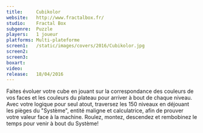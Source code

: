 ```yaml
---
title:     Cubikolor
website:   http://www.fractalbox.fr/
studio:    Fractal Box
subgenre:  Puzzle
players:   1 joueur
platforms: Multi-plateforme
screen1:   /static/images/covers/2016/Cubikolor.jpg
screen2:
screen3:
boxart:
video:
release:   18/04/2016
---
```


Faites évoluer votre cube en jouant sur la correspondance des couleurs de vos faces et les couleurs du plateau pour arriver à bout de chaque niveau. Avec votre logique pour seul atout, traversez les 150 niveaux en déjouant les pièges du "Système", entité maligne et calculatrice, afin de prouver votre valeur face à la machine. Roulez, montez, descendez et rembobinez le temps pour venir à bout du Système!
